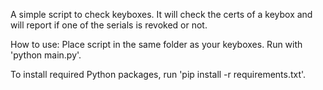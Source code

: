 A simple script to check keyboxes.
It will check the certs of a keybox and will report if one of the serials is revoked or not.


How to use:
Place script in the same folder as your keyboxes. Run with 'python main.py'.

To install required Python packages, run 'pip install -r requirements.txt'.
